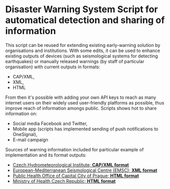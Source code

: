 # Disaster Warning System Script for automatical detection and sharing of information

This script can be reused for extending existing early-warning solution by organisations and institutions. With some edits, it can be used to enhance existing outputs of  devices (such as seismological systems for detecting earthquakes) or manually released warnings (by staff of particular organisation) with current outputs in formats: 

<p>
  <ul>
    <li>CAP/XML,</li> 
    <li>XML,</li> 
    <li>HTML</li> 
  </ul>
</p>
    
From then it's possible with adding your own API keys to reach as many internet users on their widely used user-friendly platforms as possible, thus improve reach of information amongs public. Scripts shows hot to share information on:

<p>
  <ul>
    <li>Social media Facebook and Twitter,</li> 
    <li>Mobile app (scripts has implemented sending of push notifications to OneSignal),</li>
    <li>E-mail campaign</li>
   </ul>
<p>

Sources of warning information included for particular example of implementation and its format outputs:

</p>
  <ul class="categories">
    <a href="http://portal.chmi.cz/files/portal/docs/meteo/om/bulletiny/XOCZ50_OKPR.xml" target="_blank"><li>Czech Hydrometeorological Institute; <b>CAP/XML format</b></li></a>
    <a href="https://www.emsc-csem.org/service/rss/rss.php?filter=yes&start_date=2020-04-01&min_mag=2.5&region=CZECH+REPUBLIC&min_intens=0&max_intens=8&distance=true" target="_blank"><li>European-Mediterranean Seismological Centre (EMSC); <b>XML format</b></li></a>
    <a href="http://www.hygpraha.cz/obsah/koronavirus_506_1.html" target="_blank"><li>Public Health Office of Capital City of Prague; <b>HTML format</b></li></a>
    <a href="https://koronavirus.mzcr.cz/category/mimoradna-opatreni/" target="_blank"><li>Ministry of Health Czech Republic; <b>HTML format</b></li></a>
  </ul>
<p>
